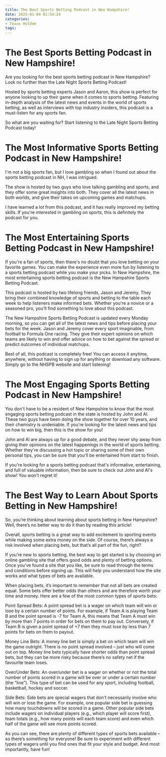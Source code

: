 ```yaml
---
title: The Best Sports Betting Podcast in New Hampshire!
date: 2023-01-04 01:54:24
categories:
- Texas Holdem
tags:
---
```



#  The Best Sports Betting Podcast in New Hampshire!

Are you looking for the best sports betting podcast in New Hampshire? Look no further than the Late Night Sports Betting Podcast!

Hosted by sports betting experts Jason and Aaron, this show is perfect for anyone looking to up their game when it comes to sports betting. Featuring in-depth analysis of the latest news and events in the world of sports betting, as well as interviews with top industry insiders, this podcast is a must-listen for any sports fan.

So what are you waiting for? Start listening to the Late Night Sports Betting Podcast today!

#  The Most Informative Sports Betting Podcast in New Hampshire!

I'm not a big sports fan, but I love gambling so when I found out about the sports betting podcast in NH, I was intrigued.

The show is hosted by two guys who love talking gambling and sports, and they offer some great insights into both. They cover all the latest news in both worlds, and give their takes on upcoming games and matchups.

I have learned a lot from this podcast, and it has really improved my betting skills. If you're interested in gambling on sports, this is definitely the podcast for you.

#  The Most Entertaining Sports Betting Podcast in New Hampshire!

If you're a fan of sports, then there's no doubt that you love betting on your favorite games. You can make the experience even more fun by listening to a sports betting podcast while you make your picks. In New Hampshire, the most entertaining sports betting podcast is the New Hampshire Sports Betting Podcast.

This podcast is hosted by two lifelong friends, Jason and Jeremy. They bring their combined knowledge of sports and betting to the table each week to help listeners make informed bets. Whether you're a novice or a seasoned pro, you'll find something to love about this podcast.

The New Hampshire Sports Betting Podcast is updated every Monday morning, so you can get all of the latest news and tips before placing your bets for the week. Jason and Jeremy cover every sport imaginable, from football to Formula One racing. They give their expert opinions on which teams are likely to win and offer advice on how to bet against the spread or predict outcomes of individual matchups.

Best of all, this podcast is completely free! You can access it anytime, anywhere, without having to sign up for anything or download any software. Simply go to the NHSPB website and start listening!

#  The Most Engaging Sports Betting Podcast in New Hampshire!

You don't have to be a resident of New Hampshire to know that the most engaging sports betting podcast in the state is hosted by John and Al. These two guys have been doing the show together for over 10 years, and their chemistry is undeniable. If you're looking for the latest news and tips on how to win big, then this is the show for you!

John and Al are always up for a good debate, and they never shy away from giving their opinions on the latest happenings in the world of sports betting. Whether they're discussing a hot topic or sharing some of their own personal tips, you can be sure that you'll be entertained from start to finish.

If you're looking for a sports betting podcast that's informative, entertaining, and full of valuable information, then be sure to check out John and Al's show! You won't regret it!

#  The Best Way to Learn About Sports Betting in New Hampshire!

So, you’re thinking about learning about sports betting in New Hampshire? Well, there’s no better way to do it than by reading this article!

Overall, sports betting is a great way to add excitement to sporting events while making some extra money on the side. Of course, there’s always a risk involved when placing bets, but that’s all part of the fun, right?

If you’re new to sports betting, the best way to get started is by choosing an online gambling site that offers good odds and plenty of betting options. Once you’ve found a site that you like, be sure to read through the terms and conditions before signing up. This will help you understand how the site works and what types of bets are available.

When placing bets, it’s important to remember that not all bets are created equal. Some bets offer better odds than others and are therefore worth your time and money. Here are a few of the most common types of sports bets:

Point Spread Bets: A point spread bet is a wager on which team will win or lose by a certain number of points. For example, if Team A is playing Team B and the point spread is -7 for Team A, this means that Team A must win by more than 7 points in order for bets on them to pay out. Conversely, if Team B is given a point spread of +7 then they must lose by less than 7 points for bets on them to payout.

Money Line Bets: A money line bet is simply a bet on which team will win the game outright. There is no point spread involved – just who will come out on top. Money line bets typically have shorter odds than point spread bets, but they can be more risky because there’s no safety net if the favourite team loses.

Over/Under Bets: An over/under bet is a wager on whether or not the total number of points scored in a game will be over or under a certain number (the “line”). This type of bet can be used for any sport, including football, basketball, hockey and soccer.

Side Bets: Side bets are special wagers that don’t necessarily involve who will win or lose the game. For example, one popular side bet is guessing how many touchdowns will be scored in a game. Other popular side bets include wagers on individual players (e.g., which player will score first), team totals (e.g., how many points will each team score) and even which half of the game will see more points scored.

As you can see, there are plenty of different types of sports bets available – so there’s something for everyone! Be sure to experiment with different types of wagers until you find ones that fit your style and budget. And most importantly, have fun!